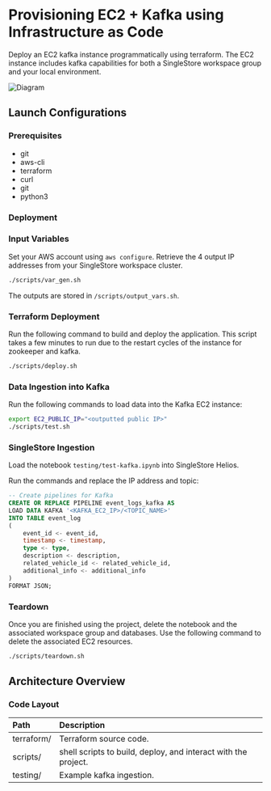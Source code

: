 # Provisioning EC2 + Kafka using Infrastructure as Code

Deploy an EC2 kafka instance programmatically using terraform. The EC2 instance includes kafka capabilities for both a SingleStore workspace group and your local environment.

![Diagram](https://github.com/s2-ktran/iac-ec2-kafka/diagram.png)

## Launch Configurations

### Prerequisites

- git
- aws-cli
- terraform
- curl
- git
- python3

### Deployment

### Input Variables

Set your AWS account using `aws configure`. Retrieve the 4 output IP addresses from your SingleStore workspace cluster.

```bash
./scripts/var_gen.sh
```

The outputs are stored in `/scripts/output_vars.sh`.

### Terraform Deployment

Run the following command to build and deploy the application. This script takes a few minutes to run due to the restart cycles of the instance for zookeeper and kafka.

```bash
./scripts/deploy.sh
```

### Data Ingestion into Kafka

Run the following commands to load data into the Kafka EC2 instance:

```bash
export EC2_PUBLIC_IP="<outputted public IP>"
./scripts/test.sh
```

### SingleStore Ingestion

Load the notebook `testing/test-kafka.ipynb` into SingleStore Helios.

Run the commands and replace the IP address and topic:

```sql
-- Create pipelines for Kafka
CREATE OR REPLACE PIPELINE event_logs_kafka AS
LOAD DATA KAFKA '<KAFKA_EC2_IP>/<TOPIC_NAME>'
INTO TABLE event_log
(
    event_id <- event_id,
    timestamp <- timestamp,
    type <- type,
    description <- description,
    related_vehicle_id <- related_vehicle_id,
    additional_info <- additional_info
)
FORMAT JSON;
```

### Teardown

Once you are finished using the project, delete the notebook and the associated workspace group and databases. Use the following command to delete the associated EC2 resources.

```bash
./scripts/teardown.sh
```

## Architecture Overview

### Code Layout

| Path       | Description                                                    |
| :--------- | :------------------------------------------------------------- |
| terraform/ | Terraform source code.                                         |
| scripts/   | shell scripts to build, deploy, and interact with the project. |
| testing/   | Example kafka ingestion.                                       |
